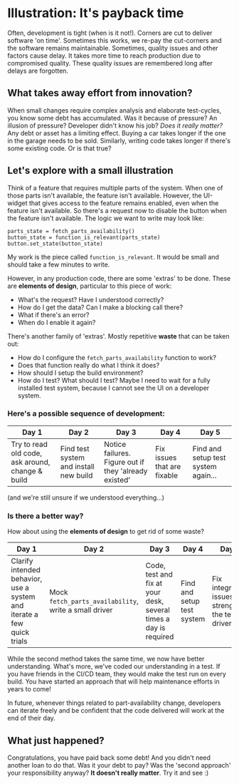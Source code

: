 # Illustration: It's payback time
Often, development is tight (when is it not!). Corners are cut to deliver software 'on time'. 
Sometimes this works, we re-pay the cut-corners and the software remains maintainable. 
Sometimes, quality issues and other factors cause delay. It takes more time to reach production due to compromised quality. These quality issues are remembered long after delays are forgotten.

## What takes away effort from innovation?
When small changes require complex analysis and elaborate test-cycles, you know some debt has accumulated. Was it because of pressure? An illusion of pressure? Developer didn't know his job? *Does it really matter?* Any debt or asset has a limiting effect. Buying a car takes longer if the one in the garage needs to be sold.
Similarly, writing code takes longer if there's some existing code. Or is that true?

## Let's explore with a small illustration
Think of a feature that requires multiple parts of the system. When one of those parts isn't available, the feature isn't available. However, the UI-widget that gives access to the feature remains enabled, even when the feature isn't available. So there's a request now to disable the button when the feature isn't available. 
The logic we want to write may look like:
```
parts_state = fetch_parts_availability()
button_state = function_is_relevant(parts_state)
button.set_state(button_state)
```
My work is the piece called `function_is_relevant`. It would be small and should take a few minutes to write.

However, in any production code, there are some 'extras' to be done. These are **elements of design**, particular to this piece of work:
* What's the request? Have I understood correctly?
* How do I get the data? Can I make a blocking call there?
* What if there's an error?
* When do I enable it again?

There's another family of 'extras'. Mostly repetitive **waste** that can be taken out:
* How do I configure the `fetch_parts_availability` function to work? 
* Does that function really do what I think it does?
* How should I setup the build environment?
* How do I test? What should I test? Maybe I need to wait for a fully installed test system, because I cannot see the UI on a developer system.

### Here's a possible sequence of development:

|Day 1|Day 2|Day 3|Day 4|Day 5|
| --- | --- | --- | --- | --- |
|Try to read old code, ask around, change & build|Find test system and install new build|Notice failures. Figure out if they 'already existed'|Fix issues that are fixable|Find and setup test system again...|

(and we're still unsure if we understood everything...)

### Is there a better way?
How about using the **elements of design** to get rid of some waste?

|Day 1|Day 2|Day 3|Day 4|Day 5|
| --- | --- | --- | --- | --- |
|Clarify intended behavior, use a system and iterate a few quick trials|Mock `fetch_parts_availability`, write a small driver|Code, test and fix at your desk, several times a day is required|Find and setup test system|Fix integration issues, strengthen the test driver|

While the second method takes the same time, we now have better understanding. What's more, we've coded our understanding in a test. If you have friends in the CI/CD team, they would make the test run on every build. You have started an approach that will help maintenance efforts in years to come!

In future, whenever things related to part-availability change, developers can iterate freely and be confident that the code delivered will work at the end of their day.

## What just happened?
Congratulations, you have paid back some debt! And you didn't need another loan to do that. Was it your debt to pay? Was the 'second approach' your responsibility anyway? **It doesn't really matter**. Try it and see :)
